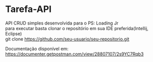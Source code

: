 # Tarefa-API
API CRUD simples desenvolvida para o PS: Loading Jr <br>
para executar basta clonar o repositório em sua IDE preferida(Intellij, Eclipse)<br>
git clone https://github.com/seu-usuario/seu-repositorio.git <br>

Documentação disponível em: https://documenter.getpostman.com/view/28807107/2s9YC7Rqb3


